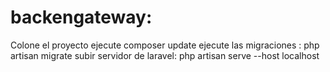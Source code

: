 # backengateway:
Colone el proyecto
ejecute composer update
ejecute las migraciones : php artisan migrate
subir servidor de laravel: php artisan serve --host localhost

